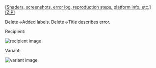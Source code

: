 [[Shaders, screenshots, error log, reproduction steps, platform info, etc.]](PASTE_GITHUB_URL) [[ZIP]](https://minhaskamal.github.io/DownGit/#/home?url=PASTE_GITHUB_URL)

Delete->Added labels.
Delete->Title describes error. 

Recipient:

![recipient image](PASTE_PNG_DOWNLOAD_URL "recipient image")

Variant:

![variant image](PASTE_PNG_DOWNLOAD_URL "variant image")


